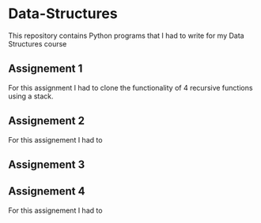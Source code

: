 # Data-Structures
This repository contains Python programs that I had to write for my Data Structures course

## Assignement 1
For this assignment I had to clone the functionality of 4 recursive functions using a stack. 

## Assignement 2
For this assignement I had to 

## Assignement 3


## Assignement 4
For this assignement I had to 
